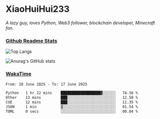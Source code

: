 # XiaoHuiHui233

*A lazy guy, loves Python, Web3 follower, blockchain developer, Minecraft fan.*

### [Github Readme Stats](https://github.com/anuraghazra/github-readme-stats)

![Top Langs](https://github-readme-stats.vercel.app/api/top-langs/?username=XiaoHuiHui233&layout=compact&theme=github_dark)

![Anurag's GitHub stats](https://github-readme-stats.vercel.app/api?username=XiaoHuiHui233&show_icons=true&theme=github_dark)

### [WakaTime](https://wakatime.com)

<!--START_SECTION:waka-->

```txt
From: 10 June 2025 - To: 17 June 2025

Python   1 hr 22 mins    ██████████████████▓░░░░░░   74.56 %
Other    13 mins         ███░░░░░░░░░░░░░░░░░░░░░░   12.50 %
CUE      12 mins         ███░░░░░░░░░░░░░░░░░░░░░░   11.35 %
JSON     1 min           ▒░░░░░░░░░░░░░░░░░░░░░░░░   01.54 %
TOML     0 secs          ░░░░░░░░░░░░░░░░░░░░░░░░░   00.04 %
```

<!--END_SECTION:waka-->
